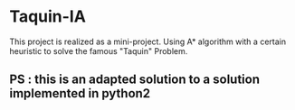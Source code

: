 # Taquin-IA

This project is realized as a mini-project.
Using A* algorithm with a certain heuristic to solve the famous "Taquin" Problem. 

## PS : this is an adapted solution to a solution implemented in python2 
